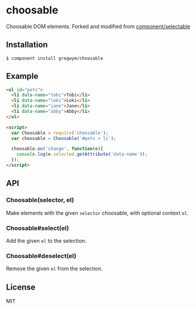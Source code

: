
# choosable

  Choosable DOM elements. Forked and modified from [component/selectable](https://github.com/component/selectable)

## Installation

    $ component install gregwym/choosable

## Example

```html
<ul id="pets">
  <li data-name="tobi">Tobi</li>
  <li data-name="loki">Loki</li>
  <li data-name="jane">Jane</li>
  <li data-name="abby">Abby</li>
</ul>

<script>
  var Choosable = require('choosable');
  var choosable = Choosable('#pets > li');

  choosable.on('change', function(e){
    console.log(e.selected.getAttribute('data-name'));
  });
</script>
```

## API

### Choosable(selector, el)

  Make elements with the given `selector` choosable, with optional context `el`.

### Choosable#select(el)

  Add the given `el` to the selection.

### Choosable#deselect(el)

  Remove the given `el` from the selection.

## License

  MIT
